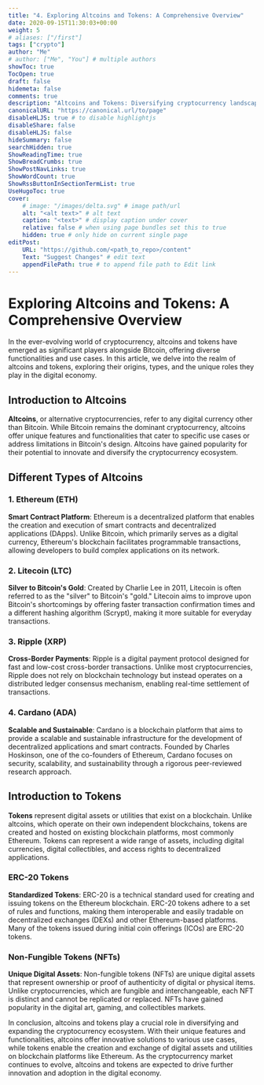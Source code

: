 ```yaml
---
title: "4. Exploring Altcoins and Tokens: A Comprehensive Overview"
date: 2020-09-15T11:30:03+00:00
weight: 5
# aliases: ["/first"]
tags: ["crypto"]
author: "Me"
# author: ["Me", "You"] # multiple authors
showToc: true
TocOpen: true
draft: false
hidemeta: false
comments: true
description: "Altcoins and Tokens: Diversifying cryptocurrency landscape with unique functionalities and applications."
canonicalURL: "https://canonical.url/to/page"
disableHLJS: true # to disable highlightjs
disableShare: false
disableHLJS: false
hideSummary: false
searchHidden: true
ShowReadingTime: true
ShowBreadCrumbs: true
ShowPostNavLinks: true
ShowWordCount: true
ShowRssButtonInSectionTermList: true
UseHugoToc: true
cover:
    # image: "/images/delta.svg" # image path/url
    alt: "<alt text>" # alt text
    caption: "<text>" # display caption under cover
    relative: false # when using page bundles set this to true
    hidden: true # only hide on current single page
editPost:
    URL: "https://github.com/<path_to_repo>/content"
    Text: "Suggest Changes" # edit text
    appendFilePath: true # to append file path to Edit link
---
```


# Exploring Altcoins and Tokens: A Comprehensive Overview

In the ever-evolving world of cryptocurrency, altcoins and tokens have emerged as significant players alongside Bitcoin, offering diverse functionalities and use cases. In this article, we delve into the realm of altcoins and tokens, exploring their origins, types, and the unique roles they play in the digital economy.

## Introduction to Altcoins

**Altcoins**, or alternative cryptocurrencies, refer to any digital currency other than Bitcoin. While Bitcoin remains the dominant cryptocurrency, altcoins offer unique features and functionalities that cater to specific use cases or address limitations in Bitcoin's design. Altcoins have gained popularity for their potential to innovate and diversify the cryptocurrency ecosystem.

## Different Types of Altcoins

### 1. Ethereum (ETH)

**Smart Contract Platform**: Ethereum is a decentralized platform that enables the creation and execution of smart contracts and decentralized applications (DApps). Unlike Bitcoin, which primarily serves as a digital currency, Ethereum's blockchain facilitates programmable transactions, allowing developers to build complex applications on its network.

### 2. Litecoin (LTC)

**Silver to Bitcoin's Gold**: Created by Charlie Lee in 2011, Litecoin is often referred to as the "silver" to Bitcoin's "gold." Litecoin aims to improve upon Bitcoin's shortcomings by offering faster transaction confirmation times and a different hashing algorithm (Scrypt), making it more suitable for everyday transactions.

### 3. Ripple (XRP)

**Cross-Border Payments**: Ripple is a digital payment protocol designed for fast and low-cost cross-border transactions. Unlike most cryptocurrencies, Ripple does not rely on blockchain technology but instead operates on a distributed ledger consensus mechanism, enabling real-time settlement of transactions.

### 4. Cardano (ADA)

**Scalable and Sustainable**: Cardano is a blockchain platform that aims to provide a scalable and sustainable infrastructure for the development of decentralized applications and smart contracts. Founded by Charles Hoskinson, one of the co-founders of Ethereum, Cardano focuses on security, scalability, and sustainability through a rigorous peer-reviewed research approach.

## Introduction to Tokens

**Tokens** represent digital assets or utilities that exist on a blockchain. Unlike altcoins, which operate on their own independent blockchains, tokens are created and hosted on existing blockchain platforms, most commonly Ethereum. Tokens can represent a wide range of assets, including digital currencies, digital collectibles, and access rights to decentralized applications.

### ERC-20 Tokens

**Standardized Tokens**: ERC-20 is a technical standard used for creating and issuing tokens on the Ethereum blockchain. ERC-20 tokens adhere to a set of rules and functions, making them interoperable and easily tradable on decentralized exchanges (DEXs) and other Ethereum-based platforms. Many of the tokens issued during initial coin offerings (ICOs) are ERC-20 tokens.

### Non-Fungible Tokens (NFTs)

**Unique Digital Assets**: Non-fungible tokens (NFTs) are unique digital assets that represent ownership or proof of authenticity of digital or physical items. Unlike cryptocurrencies, which are fungible and interchangeable, each NFT is distinct and cannot be replicated or replaced. NFTs have gained popularity in the digital art, gaming, and collectibles markets.

In conclusion, altcoins and tokens play a crucial role in diversifying and expanding the cryptocurrency ecosystem. With their unique features and functionalities, altcoins offer innovative solutions to various use cases, while tokens enable the creation and exchange of digital assets and utilities on blockchain platforms like Ethereum. As the cryptocurrency market continues to evolve, altcoins and tokens are expected to drive further innovation and adoption in the digital economy.
